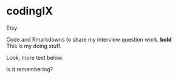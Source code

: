 # codingIX
Etsy.  

Code and Rmarkdowns to share my interview question work. **bold**  
This is my doing stuff.  
  
Look, more text below.
  
  
  
Is it remembering?
